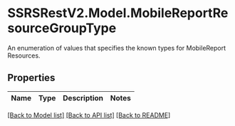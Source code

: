 # SSRSRestV2.Model.MobileReportResourceGroupType
An enumeration of values that specifies the known types for MobileReport Resources.

## Properties

Name | Type | Description | Notes
------------ | ------------- | ------------- | -------------

[[Back to Model list]](../../README.md#documentation-for-models) [[Back to API list]](../../README.md#documentation-for-api-endpoints) [[Back to README]](../../README.md)

